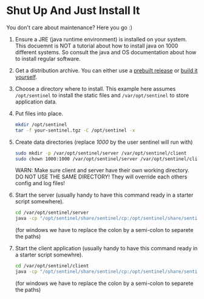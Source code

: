 
Shut Up And Just Install It
===========================

You don't care about maintenance? Here you go :)

1. Ensure a JRE (java runtime environment) is installed on your system. This
   docuemnt is NOT a tutorial about how to install java on 1000 different
   systems. So consult the java and OS documentation about how to install
   regular software.

2. Get a distribution archive. You can either use a [prebuilt
   release][L_RELEASE] or [build it yourself][L_BUILD].

3. Choose a directory where to install. This example here assumes
   `/opt/sentinel` to install the static files and `/var/opt/sentinel` to store
   application data.

4. Put files into place.
   ```sh
   mkdir /opt/sentinel
   tar -f your-sentinel.tgz -C /opt/sentinel -x
   ```

5. Create data directories (replace *1000* by the user sentinel will run with)
   ```sh
   sudo mkdir -p /var/opt/sentinel/server /var/opt/sentinel/client
   sudo chown 1000:1000 /var/opt/sentinel/server /var/opt/sentinel/client
   ```
   WARN: Make sure client and server have their own working directory. DO NOT
   USE THE SAME DIRECTORY! They will override each others config and log files!





6. Start the server (usually handy to have this command ready in a starter
   script somewhere).
   ```sh
   cd /var/opt/sentinel/server
   java -cp "/opt/sentinel/share/sentinel/cp:/opt/sentinel/share/sentinel/cp-external" ch.infbr5.sentinel.server.Main
   ```
   (for windows we have to replace the colon by a semi-colon to separete the
   paths)

7. Start the client application (usually handy to have this command ready in a
   starter script somewhre).
   ```sh
   cd /var/opt/sentinel/client
   java -cp "/opt/sentinel/share/sentinel/cp:/opt/sentinel/share/sentinel/cp-external" ch.infbr5.sentinel.client.Main
   ```
   (for windows we have to replace the colon by a semi-colon to separete the
   paths)



[L_BUILD]: ../contrib/build-using-docker/README.md
[L_RELEASE]: https://github.com/hiddenalpha/sentinel/releases

